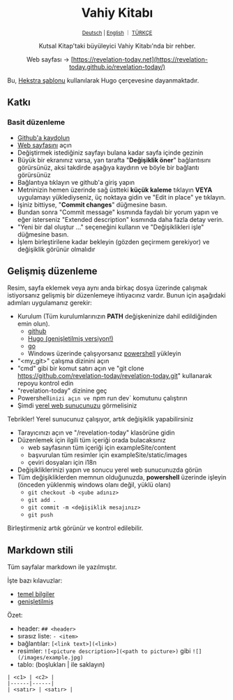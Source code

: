 <div align="center">
  <h1 align="center">Vahiy Kitabı</h1>
  <sup align="center"><a href="README.de.md">Deutsch</a> | <a href="README.md">English</a> ｜ <a href="README.tr.md">TÜRKÇE</a></sup>
  <p align="center">Kutsal Kitap'taki büyüleyici Vahiy Kitabı'nda bir rehber.</p>

Web sayfası → [https://revelation-today.net](https://revelation-today.github.io/revelation-today/)
</div>

Bu, [Hekstra şablonu](https://imfing.github.io/hextra/) kullanılarak Hugo çerçevesine dayanmaktadır.

## Katkı

### Basit düzenleme

- [Github'a kaydolun](https://github.com/signup?ref_cta=Sign+up&ref_loc=header+logged+out&ref_page=%2F&source=header-home)
- [Web sayfasını](https://revelation-today.github.io/revelation-today/) açın
- Değiştirmek istediğiniz sayfayı bulana kadar sayfa içinde gezinin
- Büyük bir ekranınız varsa, yan tarafta "**Değişiklik öner**" bağlantısını görürsünüz, aksi takdirde aşağıya kaydırın ve böyle bir bağlantı görürsünüz
- Bağlantıya tıklayın ve github'a giriş yapın
- Metninizin hemen üzerinde sağ üstteki **küçük kaleme** tıklayın **VEYA** uygulamayı yüklediyseniz, üç noktaya gidin ve "Edit in place" ye tıklayın.
- İşiniz bittiyse, "**Commit changes**" düğmesine basın.
- Bundan sonra "Commit message" kısmında faydalı bir yorum yapın ve eğer isterseniz "Extended description" kısmında daha fazla detay verin. 
- "Yeni bir dal oluştur ..." seçeneğini kullanın ve "Değişiklikleri işle" düğmesine basın.
- İşlem birleştirilene kadar bekleyin (gözden geçirmem gerekiyor) ve değişiklik görünür olmalıdır

## Gelişmiş düzenleme

Resim, sayfa eklemek veya aynı anda birkaç dosya üzerinde çalışmak istiyorsanız gelişmiş bir düzenlemeye ihtiyacınız vardır. Bunun için aşağıdaki adımları uygulamanız gerekir:
- Kurulum (Tüm kurulumlarınızın **PATH** değişkeninize dahil edildiğinden emin olun).
    - [github](https://git-scm.com/)
    - [Hugo (genişletilmiş versiyon!)](https://gohugo.io/installation/)
    - [go](https://go.dev/)
    - Windows üzerinde çalışıyorsanız [powershell](https://learn.microsoft.com/en-us/powershell/scripting/install/installing-powershell-on-windows?view=powershell-7.4) yükleyin
- "<my_git>" çalışma dizinini açın 
- "cmd" gibi bir komut satırı açın ve "git clone https://github.com/revelation-today/revelation-today.git" kullanarak repoyu kontrol edin
- "revelation-today" dizinine geç
- Powershell`inizi açın ve `npm run dev` komutunu çalıştırın
- Şimdi [yerel web sunucunuzu](http://localhost:1313/) görmelisiniz

Tebrikler! Yerel sunucunuz çalışıyor, artık değişiklik yapabilirsiniz

- Tarayıcınızı açın ve "<my-git>/revelation-today" klasörüne gidin
- Düzenlemek için ilgili tüm içeriği orada bulacaksınız
    - web sayfasının tüm içeriği için exampleSite/content
    - başvurulan tüm resimler için exampleSite/static/images
    - çeviri dosyaları için i18n
- Değişikliklerinizi yapın ve sonucu yerel web sunucunuzda görün
- Tüm değişikliklerden memnun olduğunuzda, **powershell** üzerinde işleyin (önceden yüklenmiş windows olanı değil, yüklü olanı)
    - `git checkout -b <şube adınız>`
    - `git add .`
    - `git commit -m <değişiklik mesajınız>`
    - `git push`
    
Birleştirmeniz artık görünür ve kontrol edilebilir.

## Markdown stili

Tüm sayfalar markdown ile yazılmıştır. 

İşte bazı kılavuzlar:
- [temel bilgiler](https://www.markdownguide.org/basic-syntax/)
- [genişletilmiş](https://www.markdownguide.org/extended-syntax/)

Özet:
- header: `## <header>`
- sırasız liste: `- <item>`
- bağlantılar: `[<link text>](<link>)`
- resimler: `![<picture description>](<path to picture>)` gibi `![](/images/example.jpg)`
- tablo: (boşlukları \| ile saklayın) 
```
| <c1> | <c2> |
|------|------|
| <satır> | <satır> |
```
